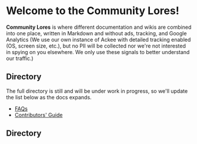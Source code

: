 # Welcome to the Community Lores!

**Community Lores** is where different documentation and wikis are combined into one place, written in Markdown and without ads, tracking, and Google Analytics (We use our own instance of Ackee with detailed tracking enabled (OS, screen size, etc.), but no PII will be collected nor we're not interested in spying on you elsewhere. We only use these signals to better understand our traffic.)

## Directory

The full directory is still and will be under work in progress, so we'll update the list below as the docs expands.

* [FAQs](faqs)
* [Contributors' Guide](contributors-guide/index.md)

## Directory


